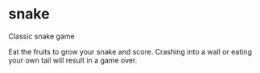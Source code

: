 # snake
Classic snake game

Eat the fruits to grow your snake and score. Crashing into a wall or eating your own tail will result in a game over.
